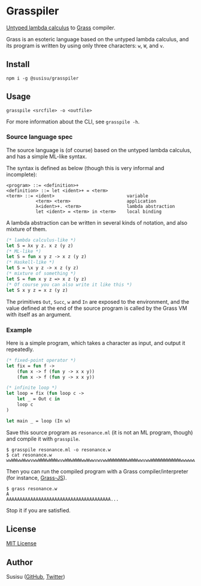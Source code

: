 # Grasspiler
[Untyped lambda calculus](https://en.wikipedia.org/wiki/Lambda_calculus) to [Grass](http://www.blue.sky.or.jp/grass/) compiler.

Grass is an esoteric language based on the untyped lambda calculus, and its program is written by using only three characters: `w`, `W`, and `v`.

## Install
``` shell
npm i -g @susisu/grasspiler
```

## Usage
``` shell
grasspile <srcfile> -o <outfile>
```
For more information about the CLI, see `grasspile -h`.

### Source language spec
The source language is (of course) based on the untyped lambda calculus, and has a simple ML-like syntax.

The syntax is defined as below (though this is very informal and incomplete):

```
<program> ::= <definition>+
<definition> ::= let <ident>+ = <term>
<term> ::= <ident>                           variable
           <term> <term>                     application
           λ<ident>+. <term>                 lambda abstraction
           let <ident> = <term> in <term>    local binding
```

A lambda abstraction can be written in several kinds of notation, and also mixture of them.

``` ml
(* lambda calculus-like *)
let S = λx y z. x z (y z)
(* ML-like *)
let S = fun x y z -> x z (y z)
(* Haskell-like *)
let S = \x y z -> x z (y z)
(* mixture of something *)
let S = fun x y z => x z (y z)
(* Of course you can also write it like this *)
let S x y z = x z (y z)
```

The primitives `Out`, `Succ`, `w` and `In` are exposed to the environment,
and the value defined at the end of the source program is called by the Grass VM with itself as an argument.

### Example
Here is a simple program, which takes a character as input, and output it repeatedly.
``` ml
(* fixed-point operator *)
let fix = fun f ->
    (fun x -> f (fun y -> x x y))
    (fun x -> f (fun y -> x x y))

(* infinite loop *)
let loop = fix (fun loop c ->
    let _ = Out c in
    loop c
)

let main _ = loop (In w)
```

Save this source program as `resonance.ml` (it is not an ML program, though) and compile it with `grasspile`.

``` shell
$ grasspile resonance.ml -o resonance.w
$ cat resonance.w
wwWWwwWwwvwwWWWwWWWwvwWWwWWWwwWwwvwvwwWWWWWWWwWWWwwvwwWWWWWWWWWWWwwwwwwwwwwWWWwvWWWwwwwWwwwWWWwWWWWWWw
```

Then you can run the compiled program with a Grass compiler/interpreter (for instance, [Grass-JS](https://github.com/susisu/Grass-JS)).

``` shell
$ grass resonance.w
A
AAAAAAAAAAAAAAAAAAAAAAAAAAAAAAAAAAAAAAA...
```

Stop it if you are satisfied.

## License
[MIT License](http://opensource.org/licenses/mit-license.php)

## Author
Susisu ([GitHub](https://github.com/susisu), [Twitter](https://twitter.com/susisu2413))
